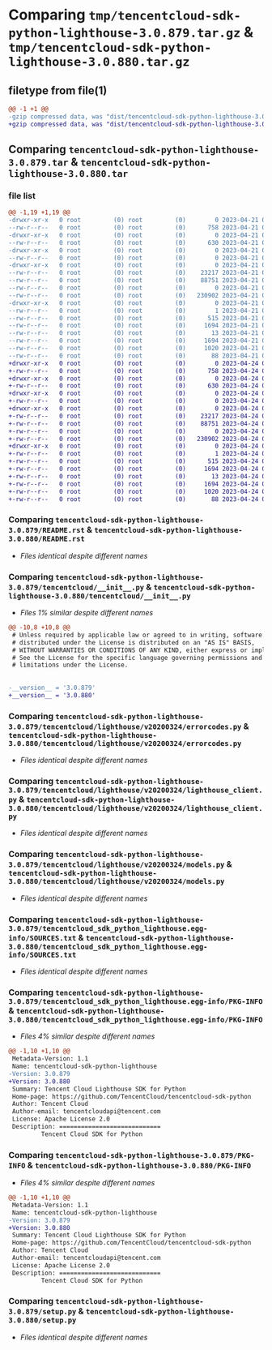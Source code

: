 # Comparing `tmp/tencentcloud-sdk-python-lighthouse-3.0.879.tar.gz` & `tmp/tencentcloud-sdk-python-lighthouse-3.0.880.tar.gz`

## filetype from file(1)

```diff
@@ -1 +1 @@
-gzip compressed data, was "dist/tencentcloud-sdk-python-lighthouse-3.0.879.tar", last modified: Fri Apr 21 00:51:37 2023, max compression
+gzip compressed data, was "dist/tencentcloud-sdk-python-lighthouse-3.0.880.tar", last modified: Mon Apr 24 03:13:07 2023, max compression
```

## Comparing `tencentcloud-sdk-python-lighthouse-3.0.879.tar` & `tencentcloud-sdk-python-lighthouse-3.0.880.tar`

### file list

```diff
@@ -1,19 +1,19 @@
-drwxr-xr-x   0 root         (0) root         (0)        0 2023-04-21 00:51:37.000000 tencentcloud-sdk-python-lighthouse-3.0.879/
--rw-r--r--   0 root         (0) root         (0)      758 2023-04-21 00:51:37.000000 tencentcloud-sdk-python-lighthouse-3.0.879/README.rst
-drwxr-xr-x   0 root         (0) root         (0)        0 2023-04-21 00:51:37.000000 tencentcloud-sdk-python-lighthouse-3.0.879/tencentcloud/
--rw-r--r--   0 root         (0) root         (0)      630 2023-04-21 00:51:37.000000 tencentcloud-sdk-python-lighthouse-3.0.879/tencentcloud/__init__.py
-drwxr-xr-x   0 root         (0) root         (0)        0 2023-04-21 00:51:37.000000 tencentcloud-sdk-python-lighthouse-3.0.879/tencentcloud/lighthouse/
--rw-r--r--   0 root         (0) root         (0)        0 2023-04-21 00:51:37.000000 tencentcloud-sdk-python-lighthouse-3.0.879/tencentcloud/lighthouse/__init__.py
-drwxr-xr-x   0 root         (0) root         (0)        0 2023-04-21 00:51:37.000000 tencentcloud-sdk-python-lighthouse-3.0.879/tencentcloud/lighthouse/v20200324/
--rw-r--r--   0 root         (0) root         (0)    23217 2023-04-21 00:51:37.000000 tencentcloud-sdk-python-lighthouse-3.0.879/tencentcloud/lighthouse/v20200324/errorcodes.py
--rw-r--r--   0 root         (0) root         (0)    88751 2023-04-21 00:51:37.000000 tencentcloud-sdk-python-lighthouse-3.0.879/tencentcloud/lighthouse/v20200324/lighthouse_client.py
--rw-r--r--   0 root         (0) root         (0)        0 2023-04-21 00:51:37.000000 tencentcloud-sdk-python-lighthouse-3.0.879/tencentcloud/lighthouse/v20200324/__init__.py
--rw-r--r--   0 root         (0) root         (0)   230902 2023-04-21 00:51:37.000000 tencentcloud-sdk-python-lighthouse-3.0.879/tencentcloud/lighthouse/v20200324/models.py
-drwxr-xr-x   0 root         (0) root         (0)        0 2023-04-21 00:51:37.000000 tencentcloud-sdk-python-lighthouse-3.0.879/tencentcloud_sdk_python_lighthouse.egg-info/
--rw-r--r--   0 root         (0) root         (0)        1 2023-04-21 00:51:37.000000 tencentcloud-sdk-python-lighthouse-3.0.879/tencentcloud_sdk_python_lighthouse.egg-info/dependency_links.txt
--rw-r--r--   0 root         (0) root         (0)      515 2023-04-21 00:51:37.000000 tencentcloud-sdk-python-lighthouse-3.0.879/tencentcloud_sdk_python_lighthouse.egg-info/SOURCES.txt
--rw-r--r--   0 root         (0) root         (0)     1694 2023-04-21 00:51:37.000000 tencentcloud-sdk-python-lighthouse-3.0.879/tencentcloud_sdk_python_lighthouse.egg-info/PKG-INFO
--rw-r--r--   0 root         (0) root         (0)       13 2023-04-21 00:51:37.000000 tencentcloud-sdk-python-lighthouse-3.0.879/tencentcloud_sdk_python_lighthouse.egg-info/top_level.txt
--rw-r--r--   0 root         (0) root         (0)     1694 2023-04-21 00:51:37.000000 tencentcloud-sdk-python-lighthouse-3.0.879/PKG-INFO
--rw-r--r--   0 root         (0) root         (0)     1020 2023-04-21 00:51:37.000000 tencentcloud-sdk-python-lighthouse-3.0.879/setup.py
--rw-r--r--   0 root         (0) root         (0)       88 2023-04-21 00:51:37.000000 tencentcloud-sdk-python-lighthouse-3.0.879/setup.cfg
+drwxr-xr-x   0 root         (0) root         (0)        0 2023-04-24 03:13:07.000000 tencentcloud-sdk-python-lighthouse-3.0.880/
+-rw-r--r--   0 root         (0) root         (0)      758 2023-04-24 03:13:07.000000 tencentcloud-sdk-python-lighthouse-3.0.880/README.rst
+drwxr-xr-x   0 root         (0) root         (0)        0 2023-04-24 03:13:07.000000 tencentcloud-sdk-python-lighthouse-3.0.880/tencentcloud/
+-rw-r--r--   0 root         (0) root         (0)      630 2023-04-24 03:13:07.000000 tencentcloud-sdk-python-lighthouse-3.0.880/tencentcloud/__init__.py
+drwxr-xr-x   0 root         (0) root         (0)        0 2023-04-24 03:13:07.000000 tencentcloud-sdk-python-lighthouse-3.0.880/tencentcloud/lighthouse/
+-rw-r--r--   0 root         (0) root         (0)        0 2023-04-24 03:13:07.000000 tencentcloud-sdk-python-lighthouse-3.0.880/tencentcloud/lighthouse/__init__.py
+drwxr-xr-x   0 root         (0) root         (0)        0 2023-04-24 03:13:07.000000 tencentcloud-sdk-python-lighthouse-3.0.880/tencentcloud/lighthouse/v20200324/
+-rw-r--r--   0 root         (0) root         (0)    23217 2023-04-24 03:13:07.000000 tencentcloud-sdk-python-lighthouse-3.0.880/tencentcloud/lighthouse/v20200324/errorcodes.py
+-rw-r--r--   0 root         (0) root         (0)    88751 2023-04-24 03:13:07.000000 tencentcloud-sdk-python-lighthouse-3.0.880/tencentcloud/lighthouse/v20200324/lighthouse_client.py
+-rw-r--r--   0 root         (0) root         (0)        0 2023-04-24 03:13:07.000000 tencentcloud-sdk-python-lighthouse-3.0.880/tencentcloud/lighthouse/v20200324/__init__.py
+-rw-r--r--   0 root         (0) root         (0)   230902 2023-04-24 03:13:07.000000 tencentcloud-sdk-python-lighthouse-3.0.880/tencentcloud/lighthouse/v20200324/models.py
+drwxr-xr-x   0 root         (0) root         (0)        0 2023-04-24 03:13:07.000000 tencentcloud-sdk-python-lighthouse-3.0.880/tencentcloud_sdk_python_lighthouse.egg-info/
+-rw-r--r--   0 root         (0) root         (0)        1 2023-04-24 03:13:07.000000 tencentcloud-sdk-python-lighthouse-3.0.880/tencentcloud_sdk_python_lighthouse.egg-info/dependency_links.txt
+-rw-r--r--   0 root         (0) root         (0)      515 2023-04-24 03:13:07.000000 tencentcloud-sdk-python-lighthouse-3.0.880/tencentcloud_sdk_python_lighthouse.egg-info/SOURCES.txt
+-rw-r--r--   0 root         (0) root         (0)     1694 2023-04-24 03:13:07.000000 tencentcloud-sdk-python-lighthouse-3.0.880/tencentcloud_sdk_python_lighthouse.egg-info/PKG-INFO
+-rw-r--r--   0 root         (0) root         (0)       13 2023-04-24 03:13:07.000000 tencentcloud-sdk-python-lighthouse-3.0.880/tencentcloud_sdk_python_lighthouse.egg-info/top_level.txt
+-rw-r--r--   0 root         (0) root         (0)     1694 2023-04-24 03:13:07.000000 tencentcloud-sdk-python-lighthouse-3.0.880/PKG-INFO
+-rw-r--r--   0 root         (0) root         (0)     1020 2023-04-24 03:13:07.000000 tencentcloud-sdk-python-lighthouse-3.0.880/setup.py
+-rw-r--r--   0 root         (0) root         (0)       88 2023-04-24 03:13:07.000000 tencentcloud-sdk-python-lighthouse-3.0.880/setup.cfg
```

### Comparing `tencentcloud-sdk-python-lighthouse-3.0.879/README.rst` & `tencentcloud-sdk-python-lighthouse-3.0.880/README.rst`

 * *Files identical despite different names*

### Comparing `tencentcloud-sdk-python-lighthouse-3.0.879/tencentcloud/__init__.py` & `tencentcloud-sdk-python-lighthouse-3.0.880/tencentcloud/__init__.py`

 * *Files 1% similar despite different names*

```diff
@@ -10,8 +10,8 @@
 # Unless required by applicable law or agreed to in writing, software
 # distributed under the License is distributed on an "AS IS" BASIS,
 # WITHOUT WARRANTIES OR CONDITIONS OF ANY KIND, either express or implied.
 # See the License for the specific language governing permissions and
 # limitations under the License.
 
 
-__version__ = '3.0.879'
+__version__ = '3.0.880'
```

### Comparing `tencentcloud-sdk-python-lighthouse-3.0.879/tencentcloud/lighthouse/v20200324/errorcodes.py` & `tencentcloud-sdk-python-lighthouse-3.0.880/tencentcloud/lighthouse/v20200324/errorcodes.py`

 * *Files identical despite different names*

### Comparing `tencentcloud-sdk-python-lighthouse-3.0.879/tencentcloud/lighthouse/v20200324/lighthouse_client.py` & `tencentcloud-sdk-python-lighthouse-3.0.880/tencentcloud/lighthouse/v20200324/lighthouse_client.py`

 * *Files identical despite different names*

### Comparing `tencentcloud-sdk-python-lighthouse-3.0.879/tencentcloud/lighthouse/v20200324/models.py` & `tencentcloud-sdk-python-lighthouse-3.0.880/tencentcloud/lighthouse/v20200324/models.py`

 * *Files identical despite different names*

### Comparing `tencentcloud-sdk-python-lighthouse-3.0.879/tencentcloud_sdk_python_lighthouse.egg-info/SOURCES.txt` & `tencentcloud-sdk-python-lighthouse-3.0.880/tencentcloud_sdk_python_lighthouse.egg-info/SOURCES.txt`

 * *Files identical despite different names*

### Comparing `tencentcloud-sdk-python-lighthouse-3.0.879/tencentcloud_sdk_python_lighthouse.egg-info/PKG-INFO` & `tencentcloud-sdk-python-lighthouse-3.0.880/tencentcloud_sdk_python_lighthouse.egg-info/PKG-INFO`

 * *Files 4% similar despite different names*

```diff
@@ -1,10 +1,10 @@
 Metadata-Version: 1.1
 Name: tencentcloud-sdk-python-lighthouse
-Version: 3.0.879
+Version: 3.0.880
 Summary: Tencent Cloud Lighthouse SDK for Python
 Home-page: https://github.com/TencentCloud/tencentcloud-sdk-python
 Author: Tencent Cloud
 Author-email: tencentcloudapi@tencent.com
 License: Apache License 2.0
 Description: ============================
         Tencent Cloud SDK for Python
```

### Comparing `tencentcloud-sdk-python-lighthouse-3.0.879/PKG-INFO` & `tencentcloud-sdk-python-lighthouse-3.0.880/PKG-INFO`

 * *Files 4% similar despite different names*

```diff
@@ -1,10 +1,10 @@
 Metadata-Version: 1.1
 Name: tencentcloud-sdk-python-lighthouse
-Version: 3.0.879
+Version: 3.0.880
 Summary: Tencent Cloud Lighthouse SDK for Python
 Home-page: https://github.com/TencentCloud/tencentcloud-sdk-python
 Author: Tencent Cloud
 Author-email: tencentcloudapi@tencent.com
 License: Apache License 2.0
 Description: ============================
         Tencent Cloud SDK for Python
```

### Comparing `tencentcloud-sdk-python-lighthouse-3.0.879/setup.py` & `tencentcloud-sdk-python-lighthouse-3.0.880/setup.py`

 * *Files identical despite different names*

